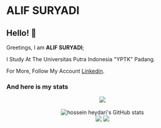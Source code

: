# ALIF SURYADI 

## Hello! 👋

Greetings, I am **ALIF SURYADI**;

I Study At The Universitas Putra Indonesia "YPTK" Padang.


For More, Follow My Account [Linkedin](https://www.linkedin.com/in/alifsuryadi/).


### And here is my stats
<p align="center"><img src="https://www.codewars.com/users/alifsuryadi/badges/large"/><br /><br />
  <img src="https://github-readme-stats.vercel.app/api?username=alifsuryadi&show_icons=true&include_all_commits=true&theme=monokai" alt="hossein heydari's GitHub stats" /><br />
  <img src="https://github-readme-streak-stats.herokuapp.com/?user=alifsuryadi&theme=monokai"/>
  <img src="https://github-readme-stats.vercel.app/api/top-langs/?username=alifsuryadi&layout=compact&theme=monokai&langs_count=12"/><br />
</p>


<!--
**alifsuryadi/alifsuryadi** is a ✨ _special_ ✨ repository because its `README.md` (this file) appears on your GitHub profile.

Here are some ideas to get you started:

- 🔭 I’m currently working on ...
- 🌱 I’m currently learning ...
- 👯 I’m looking to collaborate on ...
- 🤔 I’m looking for help with ...
- 💬 Ask me about ...
- 📫 How to reach me: ...
- 😄 Pronouns: ...
- ⚡ Fun fact: ...
-->
